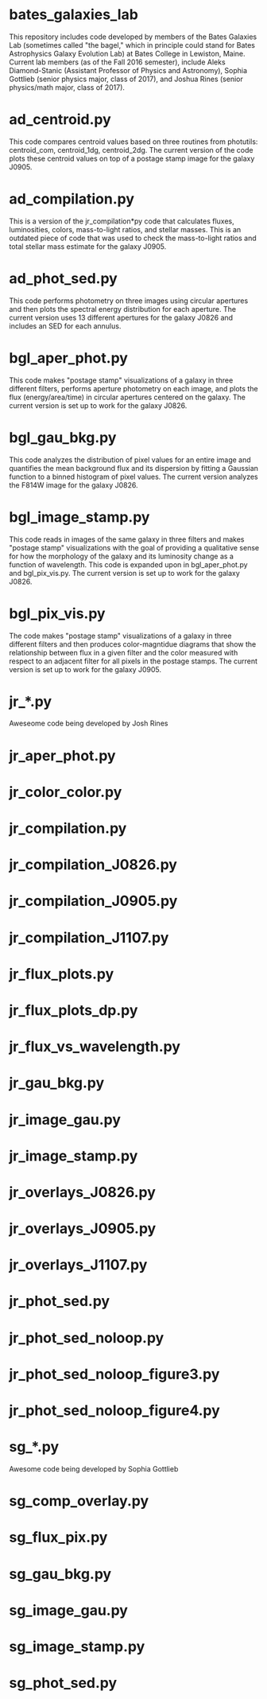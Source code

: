 # bates_galaxies_lab

This repository includes code developed by members of the Bates
Galaxies Lab (sometimes called "the bagel," which in principle could
stand for Bates Astrophysics Galaxy Evolution Lab) at Bates College in
Lewiston, Maine.  Current lab members (as of the Fall 2016 semester),
include Aleks Diamond-Stanic (Assistant Professor of Physics and
Astronomy), Sophia Gottlieb (senior physics major, class of 2017), and
Joshua Rines (senior physics/math major, class of 2017).

# ad_centroid.py

This code compares centroid values based on three routines from
photutils: centroid_com, centroid_1dg, centroid_2dg.  The current
version of the code plots these centroid values on top of a postage
stamp image for the galaxy J0905.

# ad_compilation.py

This is a version of the jr_compilation*py code that calculates
fluxes, luminosities, colors, mass-to-light ratios, and stellar
masses.  This is an outdated piece of code that was used to check the
mass-to-light ratios and total stellar mass estimate for the galaxy
J0905.

# ad_phot_sed.py

This code performs photometry on three images
using circular apertures and then plots the spectral energy
distribution for each aperture.  The current version uses 13 different
apertures for the galaxy J0826 and includes an SED for each annulus.  

# bgl_aper_phot.py

This code makes "postage stamp" visualizations of a galaxy in three
different filters, performs aperture photometry on each image, and
plots the flux (energy/area/time) in circular apertures centered on
the galaxy.  The current version is set up to work for the galaxy
J0826.

# bgl_gau_bkg.py

This code analyzes the distribution of pixel values for an entire
image and quantifies the mean background flux and its dispersion by
fitting a Gaussian function to a binned histogram of pixel values.
The current version analyzes the F814W image for the galaxy J0826.

# bgl_image_stamp.py

This code reads in images of the same galaxy in three filters and
makes "postage stamp" visualizations with the goal of providing a
qualitative sense for how the morphology of the galaxy and its
luminosity change as a function of wavelength.  This code is expanded
upon in bgl_aper_phot.py and bgl_pix_vis.py.  The current version is
set up to work for the galaxy J0826.

# bgl_pix_vis.py

The code makes "postage stamp" visualizations of a galaxy in three
different filters and then produces color-magntidue diagrams that show
the relationship between flux in a given filter and the color measured
with respect to an adjacent filter for all pixels in the postage
stamps.  The current version is set up to work for the galaxy J0905.

# jr_*.py

Aweseome code being developed by Josh Rines

# jr_aper_phot.py

# jr_color_color.py

# jr_compilation.py

# jr_compilation_J0826.py

# jr_compilation_J0905.py

# jr_compilation_J1107.py

# jr_flux_plots.py

# jr_flux_plots_dp.py

# jr_flux_vs_wavelength.py

# jr_gau_bkg.py

# jr_image_gau.py

# jr_image_stamp.py

# jr_overlays_J0826.py

# jr_overlays_J0905.py

# jr_overlays_J1107.py

# jr_phot_sed.py

# jr_phot_sed_noloop.py

# jr_phot_sed_noloop_figure3.py

# jr_phot_sed_noloop_figure4.py

# sg_*.py

Awesome code being developed by Sophia Gottlieb

# sg_comp_overlay.py

# sg_flux_pix.py

# sg_gau_bkg.py

# sg_image_gau.py

# sg_image_stamp.py

# sg_phot_sed.py






